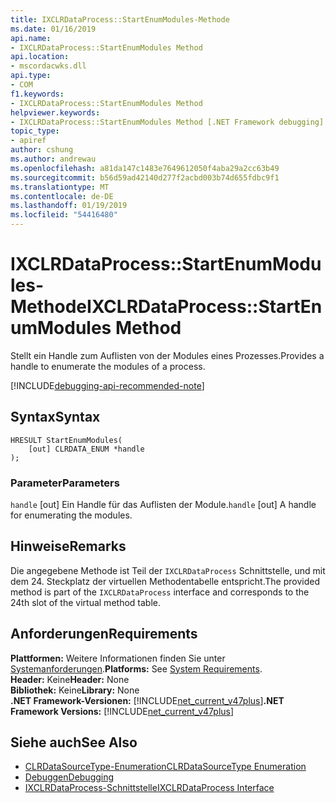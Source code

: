 ```yaml
---
title: IXCLRDataProcess::StartEnumModules-Methode
ms.date: 01/16/2019
api.name:
- IXCLRDataProcess::StartEnumModules Method
api.location:
- mscordacwks.dll
api.type:
- COM
f1.keywords:
- IXCLRDataProcess::StartEnumModules Method
helpviewer.keywords:
- IXCLRDataProcess::StartEnumModules Method [.NET Framework debugging]
topic_type:
- apiref
author: cshung
ms.author: andrewau
ms.openlocfilehash: a81da147c1483e7649612050f4aba29a2cc63b49
ms.sourcegitcommit: b56d59ad42140d277f2acbd003b74d655fdbc9f1
ms.translationtype: MT
ms.contentlocale: de-DE
ms.lasthandoff: 01/19/2019
ms.locfileid: "54416480"
---
```

# <a name="ixclrdataprocessstartenummodules-method"></a><span data-ttu-id="6510c-102">IXCLRDataProcess::StartEnumModules-Methode</span><span class="sxs-lookup"><span data-stu-id="6510c-102">IXCLRDataProcess::StartEnumModules Method</span></span>

<span data-ttu-id="6510c-103">Stellt ein Handle zum Auflisten von der Modules eines Prozesses.</span><span class="sxs-lookup"><span data-stu-id="6510c-103">Provides a handle to enumerate the modules of a process.</span></span>

[!INCLUDE[debugging-api-recommended-note](../../../../includes/debugging-api-recommended-note.md)]

## <a name="syntax"></a><span data-ttu-id="6510c-104">Syntax</span><span class="sxs-lookup"><span data-stu-id="6510c-104">Syntax</span></span>

```
HRESULT StartEnumModules(
    [out] CLRDATA_ENUM *handle
);
```

### <a name="parameters"></a><span data-ttu-id="6510c-105">Parameter</span><span class="sxs-lookup"><span data-stu-id="6510c-105">Parameters</span></span>

<span data-ttu-id="6510c-106">`handle` [out] Ein Handle für das Auflisten der Module.</span><span class="sxs-lookup"><span data-stu-id="6510c-106">`handle` [out] A handle for enumerating the modules.</span></span>

## <a name="remarks"></a><span data-ttu-id="6510c-107">Hinweise</span><span class="sxs-lookup"><span data-stu-id="6510c-107">Remarks</span></span>

<span data-ttu-id="6510c-108">Die angegebene Methode ist Teil der `IXCLRDataProcess` Schnittstelle, und mit dem 24. Steckplatz der virtuellen Methodentabelle entspricht.</span><span class="sxs-lookup"><span data-stu-id="6510c-108">The provided method is part of the `IXCLRDataProcess` interface and corresponds to the 24th slot of the virtual method table.</span></span>

## <a name="requirements"></a><span data-ttu-id="6510c-109">Anforderungen</span><span class="sxs-lookup"><span data-stu-id="6510c-109">Requirements</span></span>

<span data-ttu-id="6510c-110">**Plattformen:** Weitere Informationen finden Sie unter [Systemanforderungen](../../../../docs/framework/get-started/system-requirements.md).</span><span class="sxs-lookup"><span data-stu-id="6510c-110">**Platforms:** See [System Requirements](../../../../docs/framework/get-started/system-requirements.md).</span></span>  
<span data-ttu-id="6510c-111">**Header:** Keine</span><span class="sxs-lookup"><span data-stu-id="6510c-111">**Header:** None</span></span>  
<span data-ttu-id="6510c-112">**Bibliothek:** Keine</span><span class="sxs-lookup"><span data-stu-id="6510c-112">**Library:** None</span></span>  
<span data-ttu-id="6510c-113">**.NET Framework-Versionen:** [!INCLUDE[net_current_v47plus](../../../../includes/net-current-v47plus.md)]</span><span class="sxs-lookup"><span data-stu-id="6510c-113">**.NET Framework Versions:** [!INCLUDE[net_current_v47plus](../../../../includes/net-current-v47plus.md)]</span></span>  

## <a name="see-also"></a><span data-ttu-id="6510c-114">Siehe auch</span><span class="sxs-lookup"><span data-stu-id="6510c-114">See Also</span></span>

- [<span data-ttu-id="6510c-115">CLRDataSourceType-Enumeration</span><span class="sxs-lookup"><span data-stu-id="6510c-115">CLRDataSourceType Enumeration</span></span>](../../../../docs/framework/unmanaged-api/debugging/clrdatasourcetype-enumeration.md)
- [<span data-ttu-id="6510c-116">Debuggen</span><span class="sxs-lookup"><span data-stu-id="6510c-116">Debugging</span></span>](../../../../docs/framework/unmanaged-api/debugging/index.md)
- [<span data-ttu-id="6510c-117">IXCLRDataProcess-Schnittstelle</span><span class="sxs-lookup"><span data-stu-id="6510c-117">IXCLRDataProcess Interface</span></span>](../../../../docs/framework/unmanaged-api/debugging/ixclrdataprocess-interface.md)
